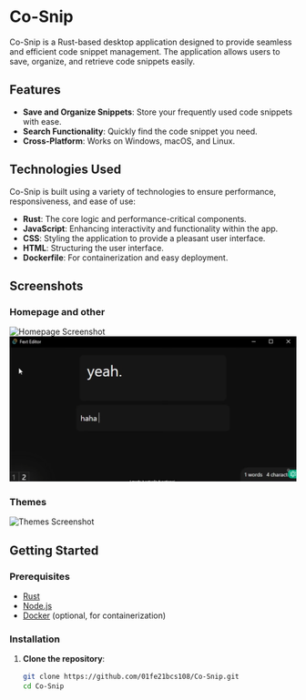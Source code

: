 # Co-Snip

Co-Snip is a Rust-based desktop application designed to provide seamless and efficient code snippet management. The application allows users to save, organize, and retrieve code snippets easily.

## Features

- **Save and Organize Snippets**: Store your frequently used code snippets with ease.
- **Search Functionality**: Quickly find the code snippet you need.
- **Cross-Platform**: Works on Windows, macOS, and Linux.

## Technologies Used

Co-Snip is built using a variety of technologies to ensure performance, responsiveness, and ease of use:

- **Rust**: The core logic and performance-critical components.
- **JavaScript**: Enhancing interactivity and functionality within the app.
- **CSS**: Styling the application to provide a pleasant user interface.
- **HTML**: Structuring the user interface.
- **Dockerfile**: For containerization and easy deployment.

## Screenshots

### Homepage and other

![Homepage Screenshot](assets/homepage1.png)
![Homepage Screenshot](assets/homepage.png)

### Themes

![Themes Screenshot](screenshots/themes.png)

## Getting Started

### Prerequisites

- [Rust](https://www.rust-lang.org/tools/install)
- [Node.js](https://nodejs.org/)
- [Docker](https://www.docker.com/get-started) (optional, for containerization)

### Installation

1. **Clone the repository**:
   ```bash
   git clone https://github.com/01fe21bcs108/Co-Snip.git
   cd Co-Snip
